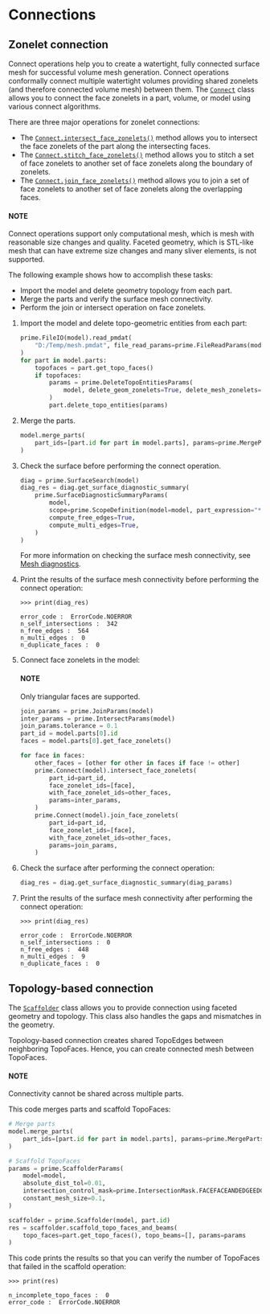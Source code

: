 # Connections

## Zonelet connection

Connect operations help you to create a watertight, fully connected surface mesh for successful volume mesh generation.
Connect operations conformally connect multiple watertight volumes providing shared zonelets (and therefore connected volume mesh) between them. The [`Connect`](../api/_autosummary/ansys.meshing.prime.Connect.md#ansys.meshing.prime.Connect) class allows you to connect the face zonelets in a part, volume, or model using various connect algorithms.

There are three major operations for zonelet connections:

- The [`Connect.intersect_face_zonelets()`](../api/_autosummary/ansys.meshing.prime.Connect.intersect_face_zonelets.md#ansys.meshing.prime.Connect.intersect_face_zonelets) method allows you
  to intersect the face zonelets of the part along the intersecting faces.
- The [`Connect.stitch_face_zonelets()`](../api/_autosummary/ansys.meshing.prime.Connect.stitch_face_zonelets.md#ansys.meshing.prime.Connect.stitch_face_zonelets) method allows you to
  stitch a set of face zonelets to another set of face zonelets along the boundary of zonelets.
- The [`Connect.join_face_zonelets()`](../api/_autosummary/ansys.meshing.prime.Connect.join_face_zonelets.md#ansys.meshing.prime.Connect.join_face_zonelets) method allows you to join a set of face zonelets to another set of face zonelets along the overlapping faces.

#### NOTE
Connect operations support only computational mesh, which is mesh with reasonable size changes and quality.
Faceted geometry, which is STL-like mesh that can have extreme size changes and many sliver elements, is not supported.

The following example shows how to accomplish these tasks:

* Import the model and delete geometry topology from each part.
* Merge the parts and verify the surface mesh connectivity.
* Perform the join or intersect operation on face zonelets.

1. Import the model and delete topo-geometric entities from each part:
   ```python
   prime.FileIO(model).read_pmdat(
       "D:/Temp/mesh.pmdat", file_read_params=prime.FileReadParams(model)
   )
   for part in model.parts:
       topofaces = part.get_topo_faces()
       if topofaces:
           params = prime.DeleteTopoEntitiesParams(
               model, delete_geom_zonelets=True, delete_mesh_zonelets=False
           )
           part.delete_topo_entities(params)
   ```
2. Merge the parts.
   ```python
   model.merge_parts(
       part_ids=[part.id for part in model.parts], params=prime.MergePartsParams(model)
   )
   ```
3. Check the surface before performing the connect operation.
   ```python
   diag = prime.SurfaceSearch(model)
   diag_res = diag.get_surface_diagnostic_summary(
       prime.SurfaceDiagnosticSummaryParams(
           model,
           scope=prime.ScopeDefinition(model=model, part_expression="*"),
           compute_free_edges=True,
           compute_multi_edges=True,
       )
   )
   ```

   For more information on checking the surface mesh connectivity, see [Mesh diagnostics](mesh_diagnostics.md#ref-index-mesh-diagnostics).
4. Print the results of the surface mesh connectivity before performing the connect operation:
   ```pycon
   >>> print(diag_res)

   error_code :  ErrorCode.NOERROR
   n_self_intersections :  342
   n_free_edges :  564
   n_multi_edges :  0
   n_duplicate_faces :  0
   ```
5. Connect face zonelets in the model:

   #### NOTE
   Only triangular faces are supported.

   ```python
   join_params = prime.JoinParams(model)
   inter_params = prime.IntersectParams(model)
   join_params.tolerance = 0.1
   part_id = model.parts[0].id
   faces = model.parts[0].get_face_zonelets()

   for face in faces:
       other_faces = [other for other in faces if face != other]
       prime.Connect(model).intersect_face_zonelets(
           part_id=part_id,
           face_zonelet_ids=[face],
           with_face_zonelet_ids=other_faces,
           params=inter_params,
       )
       prime.Connect(model).join_face_zonelets(
           part_id=part_id,
           face_zonelet_ids=[face],
           with_face_zonelet_ids=other_faces,
           params=join_params,
       )
   ```
6. Check the surface after performing the connect operation:
   ```python
   diag_res = diag.get_surface_diagnostic_summary(diag_params)
   ```
7. Print the results of the surface mesh connectivity after performing the connect operation:
   ```pycon
   >>> print(diag_res)

   error_code :  ErrorCode.NOERROR
   n_self_intersections :  0
   n_free_edges :  448
   n_multi_edges :  9
   n_duplicate_faces :  0
   ```

## Topology-based connection

The [`Scaffolder`](../api/_autosummary/ansys.meshing.prime.Scaffolder.md#ansys.meshing.prime.Scaffolder) class allows you to provide connection
using faceted geometry and topology. This class also handles the gaps and mismatches in the geometry.

Topology-based connection creates shared TopoEdges between neighboring TopoFaces. Hence, you can
create connected mesh between TopoFaces.

#### NOTE
Connectivity cannot be shared across multiple parts.

This code merges parts and scaffold TopoFaces:

```python
# Merge parts
model.merge_parts(
    part_ids=[part.id for part in model.parts], params=prime.MergePartsParams(model)
)

# Scaffold TopoFaces
params = prime.ScaffolderParams(
    model=model,
    absolute_dist_tol=0.01,
    intersection_control_mask=prime.IntersectionMask.FACEFACEANDEDGEEDGE,
    constant_mesh_size=0.1,
)

scaffolder = prime.Scaffolder(model, part.id)
res = scaffolder.scaffold_topo_faces_and_beams(
    topo_faces=part.get_topo_faces(), topo_beams=[], params=params
)
```

This code prints the results so that you can verify the number of TopoFaces that failed
in the scaffold operation:

```pycon
>>> print(res)

n_incomplete_topo_faces :  0
error_code :  ErrorCode.NOERROR
```
